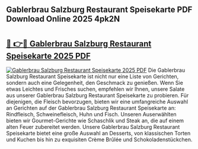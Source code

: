 ## Gablerbrau Salzburg Restaurant Speisekarte PDF Download Online 2025 4pk2N

# <h2><a href="http://gc6iho.nevu.top/?p=Gablerbrau+Salzburg+Restaurant+Speisekarte">🔗 👉🔴 Gablerbrau Salzburg Restaurant Speisekarte 2025 PDF</a></h2>

[![Gablerbrau Salzburg Restaurant Speisekarte 2025 PDF](https://i.imgur.com/dBaPXMq.png)](http://gc6iho.nevu.top/?p=Gablerbrau+Salzburg+Restaurant+Speisekarte)
Die Gablerbrau Salzburg Restaurant Speisekarte ist nicht nur eine Liste von Gerichten, sondern auch eine Gelegenheit, den Geschmack zu genießen. Wenn Sie etwas Leichtes und Frisches suchen, empfehlen wir Ihnen, unsere Salate aus unserer Gablerbrau Salzburg Restaurant Speisekarte zu probieren. Für diejenigen, die Fleisch bevorzugen, bieten wir eine umfangreiche Auswahl an Gerichten auf der Gablerbrau Salzburg Restaurant Speisekarte an: Rindfleisch, Schweinefleisch, Huhn und Fisch. Unseren Auserwählten bieten wir Gourmet-Gerichte wie Schaschlik und Steak an, die auf einem alten Feuer zubereitet werden. Unsere Gablerbrau Salzburg Restaurant Speisekarte bietet eine große Auswahl an Desserts, von klassischen Torten und Kuchen bis hin zu exquisiten Crème Brûlée und Schokoladenstückchen.

